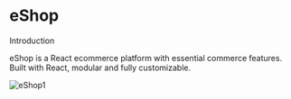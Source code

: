 # eShop

Introduction

eShop is a React ecommerce platform with essential commerce features. Built with React, modular and fully customizable.

![eShop1](https://user-images.githubusercontent.com/83311103/216699513-20ba045f-ac3a-4649-8031-e7b77398d6d2.png)




